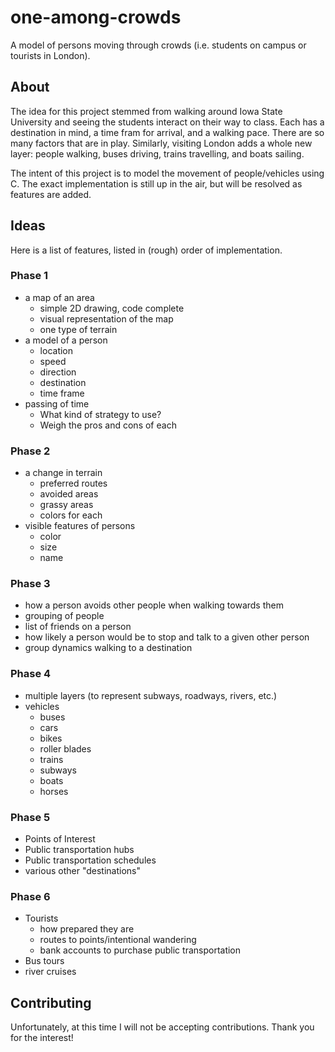 # one-among-crowds
A model of persons moving through crowds (i.e. students on campus or tourists in London).

## About
The idea for this project stemmed from walking around Iowa State University and seeing the students interact on their way to class. Each has a destination in mind, a time fram for arrival, and a walking pace. There are so many factors that are in play. Similarly, visiting London adds a whole new layer: people walking, buses driving, trains travelling, and boats sailing.

The intent of this project is to model the movement of people/vehicles using C. The exact implementation is still up in the air, but will be resolved as features are added.

## Ideas
Here is a list of features, listed in (rough) order of implementation.

### Phase 1
 - a map of an area
   - simple 2D drawing, code complete
   - visual representation of the map
   - one type of terrain
 - a model of a person
   - location
   - speed
   - direction
   - destination
   - time frame
 - passing of time
   - What kind of strategy to use?
   - Weigh the pros and cons of each

### Phase 2
 - a change in terrain
   - preferred routes
   - avoided areas
   - grassy areas
   - colors for each
 - visible features of persons
   - color
   - size
   - name

### Phase 3
 - how a person avoids other people when walking towards them
 - grouping of people
 - list of friends on a person
 - how likely a person would be to stop and talk to a given other person
 - group dynamics walking to a destination

### Phase 4
 - multiple layers (to represent subways, roadways, rivers, etc.)
 - vehicles
   - buses
   - cars
   - bikes
   - roller blades
   - trains
   - subways
   - boats
   - horses

### Phase 5
 - Points of Interest
 - Public transportation hubs
 - Public transportation schedules
 - various other "destinations"

### Phase 6
 - Tourists
   - how prepared they are
   - routes to points/intentional wandering
   - bank accounts to purchase public transportation
 - Bus tours
 - river cruises

## Contributing
Unfortunately, at this time I will not be accepting contributions. Thank you for the interest!